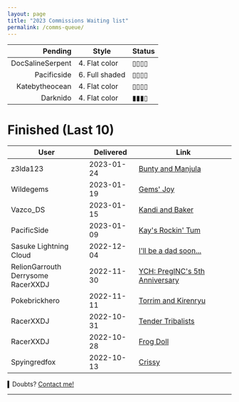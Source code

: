 ```yaml
---
layout: page
title: "2023 Commissions Waiting list"
permalink: /comms-queue/
---
```


<!--
▯▯▯▯
▮▯▯▯
▮▮▯▯
▮▮▮▯
▮▮▮▮
1. Sketch
2. Colored sketch
3. Lineart
4. Flat color
5. Flat shaded
6. Full shaded
|       |           | ▯▯▯▯ |
-->

| **Pending** | **Style** | **Status** |
| ---:| --- |:--- |
| DocSalineSerpent | 4. Flat color | ▯▯▯▯ |
| Pacificside | 6. Full shaded | ▯▯▯▯ |
| Katebytheocean | 4. Flat color | ▯▯▯▯ |
| Darknido | 4. Flat color | ▮▮▮▯ |

# Finished (Last 10)

| **User** | **Delivered** | **Link** |
| --- | --- | --- |
| z3lda123 | 2023-01-24 | [Bunty and Manjula](https://www.deviantart.com/tei-juan/art/CM-Bunty-and-Manjula-948206754) |
| Wildegems | 2023-01-19 | [Gems' Joy](https://www.furaffinity.net/view/50681644/) |
| Vazco_DS | 2023-01-15 | [Kandi and Baker](https://www.furaffinity.net/view/50628977) |
| PacificSide | 2023-01-09 | [Kay's Rockin' Tum](https://www.furaffinity.net/view/50758615) |
| Sasuke Lightning Cloud | 2022-12-04 | [I'll be a dad soon...](https://www.furaffinity.net/view/50085652/) |
| RelionGarrouth<br>Derrysome<br>RacerXXDJ | 2022-11-30 | [YCH: PregINC's 5th Anniversary](https://www.furaffinity.net/view/50040313/) |
| Pokebrickhero | 2022-11-11 | [Torrim and Kirenryu](https://www.furaffinity.net/view/49772282/) |
| RacerXXDJ | 2022-10-31 | [Tender Tribalists](https://www.furaffinity.net/view/49655636) |
| RacerXXDJ | 2022-10-28 | [Frog Doll](https://www.furaffinity.net/view/49583939/) |
| Spyingredfox | 2022-10-13 | [Crissy](https://www.furaffinity.net/view/49388761/) |

<!-- Mova a linha da commission cá para baixo 


 -->



▍Doubts? [Contact me!](/contact.md)

* * *


<!--
●●●○

■□ ▯▮○●○●◉▉▓▒░

○○○○ 0%
●○○○ 25%
●●○○ 50%
●●●○ 75%
●●● 100%

Written in **M↓**

-->